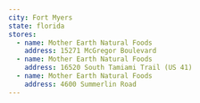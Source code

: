 ```yaml
---
city: Fort Myers
state: florida
stores:
  - name: Mother Earth Natural Foods
    address: 15271 McGregor Boulevard
  - name: Mother Earth Natural Foods
    address: 16520 South Tamiami Trail (US 41)
  - name: Mother Earth Natural Foods
    address: 4600 Summerlin Road
---
```

